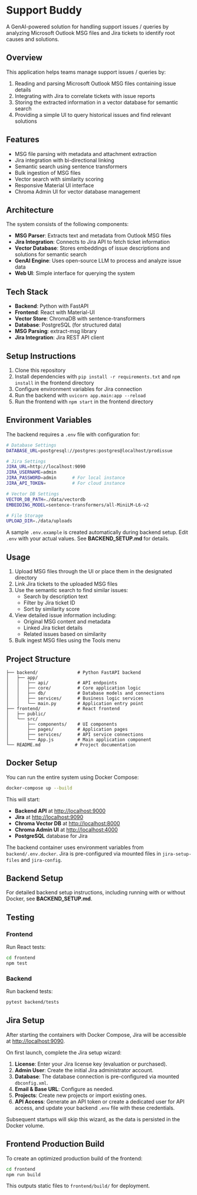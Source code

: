 # Support Buddy

A GenAI-powered solution for handling support issues / queries by analyzing Microsoft Outlook MSG files and Jira tickets to identify root causes and solutions.

## Overview

This application helps teams manage support issues / queries by:

1. Reading and parsing Microsoft Outlook MSG files containing issue details
2. Integrating with Jira to correlate tickets with issue reports
3. Storing the extracted information in a vector database for semantic search
4. Providing a simple UI to query historical issues and find relevant solutions

## Features

- MSG file parsing with metadata and attachment extraction
- Jira integration with bi-directional linking
- Semantic search using sentence transformers
- Bulk ingestion of MSG files
- Vector search with similarity scoring
- Responsive Material UI interface
- Chroma Admin UI for vector database management

## Architecture

The system consists of the following components:

- **MSG Parser**: Extracts text and metadata from Outlook MSG files
- **Jira Integration**: Connects to Jira API to fetch ticket information
- **Vector Database**: Stores embeddings of issue descriptions and solutions for semantic search
- **GenAI Engine**: Uses open-source LLM to process and analyze issue data
- **Web UI**: Simple interface for querying the system

## Tech Stack

- **Backend**: Python with FastAPI
- **Frontend**: React with Material-UI
- **Vector Store**: ChromaDB with sentence-transformers
- **Database**: PostgreSQL (for structured data)
- **MSG Parsing**: extract-msg library
- **Jira Integration**: Jira REST API client

## Setup Instructions

1. Clone this repository
2. Install dependencies with `pip install -r requirements.txt` and `npm install` in the frontend directory
3. Configure environment variables for Jira connection
4. Run the backend with `uvicorn app.main:app --reload`
5. Run the frontend with `npm start` in the frontend directory

## Environment Variables

The backend requires a `.env` file with configuration for:

```bash
# Database Settings
DATABASE_URL=postgresql://postgres:postgres@localhost/prodissue

# Jira Settings
JIRA_URL=http://localhost:9090
JIRA_USERNAME=admin
JIRA_PASSWORD=admin      # For local instance
JIRA_API_TOKEN=          # For cloud instance

# Vector DB Settings
VECTOR_DB_PATH=./data/vectordb
EMBEDDING_MODEL=sentence-transformers/all-MiniLM-L6-v2

# File Storage
UPLOAD_DIR=./data/uploads
```

A sample `.env.example` is created automatically during backend setup. Edit `.env` with your actual values. See **BACKEND_SETUP.md** for details.

## Usage

1. Upload MSG files through the UI or place them in the designated directory
2. Link Jira tickets to the uploaded MSG files
3. Use the semantic search to find similar issues:
   - Search by description text
   - Filter by Jira ticket ID
   - Sort by similarity score
4. View detailed issue information including:
   - Original MSG content and metadata
   - Linked Jira ticket details
   - Related issues based on similarity
5. Bulk ingest MSG files using the Tools menu

## Project Structure

```
├── backend/               # Python FastAPI backend
│   ├── app/
│   │   ├── api/           # API endpoints
│   │   ├── core/          # Core application logic
│   │   ├── db/            # Database models and connections
│   │   ├── services/      # Business logic services
│   │   └── main.py        # Application entry point
├── frontend/              # React frontend
│   ├── public/
│   └── src/
│       ├── components/    # UI components
│       ├── pages/         # Application pages
│       ├── services/      # API service connections
│       └── App.js         # Main application component
└── README.md             # Project documentation
```

## Docker Setup

You can run the entire system using Docker Compose:

```bash
docker-compose up --build
```

This will start:

- **Backend API** at [http://localhost:9000](http://localhost:9000)
- **Jira** at [http://localhost:9090](http://localhost:9090)
- **Chroma Vector DB** at [http://localhost:8000](http://localhost:8000)
- **Chroma Admin UI** at [http://localhost:4000](http://localhost:4000)
- **PostgreSQL** database for Jira

The backend container uses environment variables from `backend/.env.docker`. Jira is pre-configured via mounted files in `jira-setup-files` and `jira-config`.

## Backend Setup

For detailed backend setup instructions, including running with or without Docker, see **BACKEND_SETUP.md**.

## Testing

### Frontend

Run React tests:

```bash
cd frontend
npm test
```

### Backend

Run backend tests:

```bash
pytest backend/tests
```

## Jira Setup

After starting the containers with Docker Compose, Jira will be accessible at [http://localhost:9090](http://localhost:9090).

On first launch, complete the Jira setup wizard:

1. **License**: Enter your Jira license key (evaluation or purchased).
2. **Admin User**: Create the initial Jira administrator account.
3. **Database**: The database connection is pre-configured via mounted `dbconfig.xml`.
4. **Email & Base URL**: Configure as needed.
5. **Projects**: Create new projects or import existing ones.
6. **API Access**: Generate an API token or create a dedicated user for API access, and update your backend `.env` file with these credentials.

Subsequent startups will skip this wizard, as the data is persisted in the Docker volume.

## Frontend Production Build

To create an optimized production build of the frontend:

```bash
cd frontend
npm run build
```

This outputs static files to `frontend/build/` for deployment.
